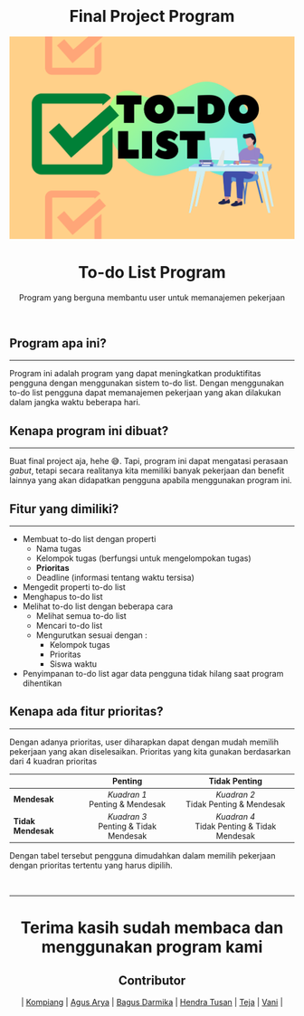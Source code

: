 <br>
<h1 align="center">Final Project Program</h1>
<img src="src/card.png" alt="Program Card">
<h1 align="center">To-do List Program</h1>
<p align="center"> Program yang berguna membantu user untuk memanajemen pekerjaan</p>
<br>

## Program apa ini?
---
Program ini adalah program yang dapat meningkatkan produktifitas pengguna dengan menggunakan sistem to-do list. Dengan menggunakan to-do list pengguna dapat memanajemen pekerjaan yang akan dilakukan dalam jangka waktu beberapa hari.

## Kenapa program ini dibuat?
---
Buat final project aja, hehe 😅. Tapi, program ini dapat mengatasi perasaan *gabut*, tetapi secara realitanya kita memiliki banyak pekerjaan dan benefit lainnya yang akan didapatkan pengguna apabila menggunakan program ini.

## Fitur yang dimiliki?
---
* Membuat to-do list dengan properti
    * Nama tugas
    * Kelompok tugas (berfungsi untuk mengelompokan tugas)
    * **Prioritas**
    * Deadline (informasi tentang waktu tersisa)
* Mengedit properti to-do list
* Menghapus to-do list
* Melihat to-do list dengan beberapa cara
    * Melihat semua to-do list
    * Mencari to-do list
    * Mengurutkan sesuai dengan :
        * Kelompok tugas
        * Prioritas
        * Siswa waktu
* Penyimpanan to-do list agar data pengguna tidak hilang saat program dihentikan

## Kenapa ada fitur prioritas?
---
Dengan adanya prioritas, user diharapkan dapat dengan mudah memilih pekerjaan yang akan diselesaikan. Prioritas yang kita gunakan berdasarkan dari 4 kuadran prioritas

| |**Penting**|**Tidak Penting**|
|---|:---:|:---:|
|**Mendesak**|*Kuadran 1*<br>Penting & Mendesak|*Kuadran 2*<br>Tidak Penting & Mendesak| 
|**Tidak Mendesak**|*Kuadran 3*<br>Penting & Tidak Mendesak|*Kuadran 4*<br>Tidak Penting & Tidak Mendesak|

Dengan tabel tersebut pengguna dimudahkan dalam memilih pekerjaan dengan prioritas tertentu yang harus dipilih.


<br><hr>
<h1 align="center">Terima kasih sudah membaca dan menggunakan program kami</h1>
<h2 align="center">Contributor</h2>
<p align="center">
| <a href="https://github.com/kompiangg">Kompiang</a> |
<a href="https://github.com/Agusarya592">Agus Arya</a> |
<a href="https://github.com/gstbgsdarmika">Bagus Darmika</a> |
<a href="https://github.com/hendratusan">Hendra Tusan</a> |
<a href="https://github.com/TejaSarmandana">Teja</a> |
<a href="https://github.com/vaniyeyo">Vani</a> |
</p>
